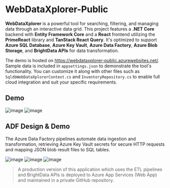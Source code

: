# WebDataXplorer-Public
**WebDataXplorer** is a powerful tool for searching, filtering, and managing data through an interactive data grid.
This project features a **.NET Core** backend with **Entity Framework Core** and a **React** frontend utilizing
the **PrimeReact** library and **TanStack React Query**. It's optimized to support **Azure SQL Database**, **Azure Key Vault**,
**Azure Data Factory**, **Azure Blob Storage**, and **BrightData APIs** for data transformation.

The demo is hosted on https://webdataxplorer-public.azurewebsites.net/. Sample data is included in `appsettings.json` to demonstrate 
the tool's functionality. You can customize it along with other files such as `SqldbWebDataXplorerContext.cs` and `InventoryRepository.cs`
to enable full cloud integration and suit your specific requirements.

## Demo
![image](https://github.com/user-attachments/assets/258cc2d4-f2df-4bec-8035-7d37f5678824)
![image](https://github.com/user-attachments/assets/5c6108f6-a463-4d1b-9978-853d09d2992b)

## ADF Design & Demo
The Azure Data Factory pipelines automate data ingestion and transformation, retrieving Azure Key Vault secrets for secure HTTP requests and mapping JSON blob result files to SQL tables.

![image](https://github.com/user-attachments/assets/a2c81158-6b72-45dd-8860-399e30752f7a)
![image](https://github.com/user-attachments/assets/20a28f34-ac11-4b83-a3af-f9f9875ce7ef)
![image](https://github.com/user-attachments/assets/43892fd0-57c1-490d-9629-5b2f03c2ce7c)

> A production version of this application which uses the ETL pipelines and BrightData APIs is deployed to Azure App Services (Web App) and maintained in a private GitHub repository.
